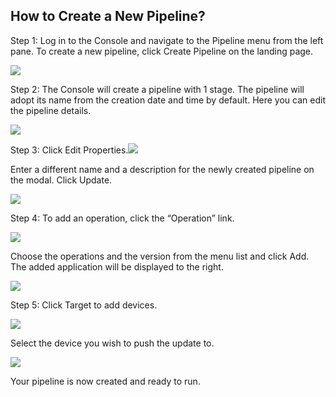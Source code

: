 ## How to Create a New Pipeline?

Step 1: Log in to the Console and navigate to the Pipeline menu from the left pane. To create a new pipeline, click Create Pipeline on the landing page.

![](https://lh5.googleusercontent.com/j3uanOfqqpVp5pJDY8MuNF8NKWlJIl8cU9TwOSCup6EeGDga3R_xIdOrXd5a_SaqL8zwmtO7wqhI9xG0YGwKSPDIpcZfJa0H5AW5YMK6DEYr0PFqft1y-TVd5tF_HQfGnJ3Ws3e5)

Step 2: The Console will create a pipeline with 1 stage. The pipeline will adopt its name from the creation date and time by default. Here you can edit the pipeline details.

![](https://lh6.googleusercontent.com/JRQv87bAZ2OC8aBHwdknQqLm-3omy_lcHF-HF1D_WolneSWdxBjN62uV_fsZy_AfKdRRA53wcI6dIVcqjqvLpT3B2V2jBLNZvi3Dp1jU4Vqyn5Rdth1OjkzgXHIvigibn1P9z5Zg)

Step 3: Click Edit Properties.![](https://lh5.googleusercontent.com/9EBy-Tyb6ZmoRHhOIKDZTamWI8mH-of8fIG5Jv2iJ9FxpbOIE00MR0EWC8UWJ4akf2xQ_Eefn67Bnm491N2Yb5wwFcijrX8QB2LRFtkt3pYuJrbohvNOyoqtmmMeuF47PVDs13wj)

Enter a different name and a description for the newly created pipeline on the modal. Click Update.

![](https://lh5.googleusercontent.com/bOCyL81K5mlw_N5bf24Nv4bDjj-YdYT0BBacXhfP805aklJFacsu-f7DtpciUAM9Q6sUuVSO3QI0YKTf_N_uV28Hvq0lIf_EsllRwDfEKFjPlDggm797M05WWgV9O8N-gPW6va8V)

Step 4: To add an operation, click the “Operation” link.

![](https://lh6.googleusercontent.com/gxcNE6smD0JQUy-NnUuF13PdmKGGTT6cNehO54SNnqH7zYLenavsG0DjfUboixc0iE1RrW67Q_XO9I5Ns5Uzi0dwmbr3y02SvGjeY-3y5FD9t5AiROdqmX6e-j1feASPli1Lm3MM)

Choose the operations and the version from the menu list and click Add. The added application will be displayed to the right.

![](https://lh5.googleusercontent.com/OdoXMuTozwGgVkruE3XToi38RCb5m4c4fBXdhgJPH4SIsRdECpEU5SVm1v8x0e7DZL4h0kivEWpNFszBsndT13shZmd-A4-8MGLBZolQd01zjo6ISrAGzjEeAXKiHRv2Tg_UDEcQ)

Step 5: Click Target to add devices.

![](https://lh5.googleusercontent.com/oU82GIF24hONNC_bqFmN10-EoOWcbLVKlbYgBO455Jqx0eMH9WdrUf53k1gKIPf_G7DOCHix8FT2_23pJMvTMPvgOFcyb-T-Cubf77iAtRhYEBWvn_XJcVDk-CQPBID1igUSe9gk)

Select the device you wish to push the update to.

![](https://lh6.googleusercontent.com/T0DJGwWLaNYqDTuU-JCBSk3qXZyMLT1NILIxTltn9dcl2HqBj47gVy1ZWd8HRrlGGgPq8hcUtv4kaepUV-9FIRmdWLhNZiJT0-x0Y7PsgXq5KtkozWwjntysF03QV1OwE7akt2Wt)

Your pipeline is now created and ready to run.

